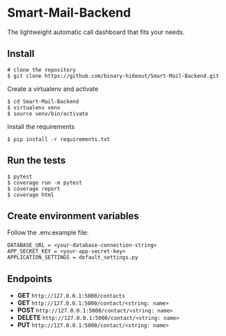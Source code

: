 Smart-Mail-Backend
==================

The lightweight automatic call dashboard that fits your needs.

Install
-------

    # clone the repository 
    $ git clone https://github.com/binary-hideout/Smart-Mail-Backend.git

Create a virtualenv and activate

    $ cd Smart-Mail-Backend
    $ virtualenv venv
    $ source venv/bin/activate

Install the requirements

    $ pip install -r requirements.txt

Run the tests
-------------

    $ pytest
    $ coverage run -m pytest
    $ coverage report
    $ coverage html

Create environment variables
----------------------------

Follow the .env.example file:

    DATABASE_URL = <your-database-connection-string>
    APP_SECRET_KEY = <your-app-secret-key>
    APPLICATION_SETTINGS = default_settings.py

Endpoints
---------

* **GET** `http://127.0.0.1:5000/contacts`
* **GET** `http://127.0.0.1:5000/contact/<string: name>`
* **POST** `http://127.0.0.1:5000/contact/<string: name>`
* **DELETE** `http://127.0.0.1:5000/contact/<string: name>`
* **PUT** `http://127.0.0.1:5000/contact/<string: name>`